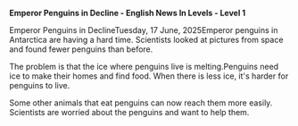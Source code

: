 <p><strong>Emperor Penguins in Decline - English News In Levels - Level 1</strong></p>
<p>Emperor Penguins in DeclineTuesday, 17 June, 2025Emperor penguins in Antarctica are having a hard time. Scientists looked at pictures from space and found fewer penguins than before.</p>
<p>The problem is that the ice where penguins live is melting.Penguins need ice to make their homes and find food. When there is less ice, it's harder for penguins to live.</p>
<p>Some other animals that eat penguins can now reach them more easily. Scientists are worried about the penguins and want to help them.</p>